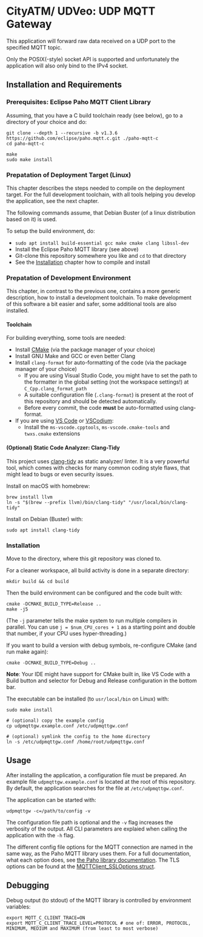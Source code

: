 # CityATM/ UDVeo: UDP MQTT Gateway

This application will forward raw data received on a UDP port to the specified MQTT topic.

Only the POSIX(-style) socket API is supported and unfortunately the application will also only bind to the IPv4 socket.


## Installation and Requirements

### Prerequisites: Eclipse Paho MQTT Client Library
Assuming, that you have a C build toolchain ready (see below), go to a directory of your choice and do:
```shell
git clone --depth 1 --recursive -b v1.3.6 https://github.com/eclipse/paho.mqtt.c.git ./paho-mqtt-c
cd paho-mqtt-c

make
sudo make install
```


### Prepatation of Deployment Target (Linux)
This chapter describes the steps needed to compile on the deployment target.
For the full development toolchain, with all tools helping you develop the application, see the next chapter.

The following commands assume, that Debian Buster (of a linux distribution based on it) is used.

To setup the build environment, do:
- `sudo apt install build-essential gcc make cmake clang libssl-dev`
- Install the Eclipse Paho MQTT library (see above)
- Git-clone this repository somewhere you like and `cd` to that directory
- See the [Installation](#installation) chapter how to compile and install


### Prepatation of Development Environment
This chapter, in contrast to the previous one, contains a more generic description, how to install a development toolchain.
To make development of this software a bit easier and safer, some additional tools are also installed.

#### Toolchain
For building everything, some tools are needed:
- Install [CMake](https://cmake.org/) (via the package manager of your choice)
- Install GNU Make and GCC or even better Clang
- Install `clang-format` for auto-formatting of the code (via the package manager of your choice)
  * If you are using Visual Studio Code, you might have to set the path to the formatter in the global setting (not the workspace settings!) at `C_Cpp.clang_format_path`
  * A suitable configuration file (`.clang-format`) is present at the root of this repository and should be detected automatically.
  * Before every commit, the code **must** be auto-formatted using clang-format.
- If you are using [VS Code](https://code.visualstudio.com/) or [VSCodium](https://vscodium.com/):
  * Install the `ms-vscode.cpptools`, `ms-vscode.cmake-tools` and `twxs.cmake` extensions


#### (Optional) Static Code Analyzer: Clang-Tidy
This project uses [clang-tidy](https://clang.llvm.org/extra/clang-tidy/index.html) as static analyzer/ linter.
It is a very powerful tool, which comes with checks for many common coding style flaws, that might lead to bugs or even security issues.

Install on macOS with homebrew:
```shell
brew install llvm
ln -s "$(brew --prefix llvm)/bin/clang-tidy" "/usr/local/bin/clang-tidy"
```

Install on Debian (Buster) with:
```shell
sudo apt install clang-tidy
```


### Installation
Move to the directory, where this git repository was cloned to.

For a cleaner workspace, all build activity is done in a separate directory:
```shell
mkdir build && cd build
```

Then the build environment can be configured and the code built with:
```shell
cmake -DCMAKE_BUILD_TYPE=Release ..
make -j5
```
(The `-j` parameter tells the make system to run multiple compilers in parallel. You can use `j = $num_CPU_cores + 1` as a starting point and double that number, if your CPU uses hyper-threading.)

If you want to build a version with debug symbols, re-configure CMake (and run make again):
```shell
cmake -DCMAKE_BUILD_TYPE=Debug ..
```
**Note**: Your IDE might have support for CMake built in, like VS Code with a Build button and selector for Debug and Release configuration in the bottom bar.

The executable can be installed (to `usr/local/bin` on Linux) with:
```shell
sudo make install

# (optional) copy the example config
cp udpmqttgw.example.conf /etc/udpmqttgw.conf

# (optional) symlink the config to the home directory
ln -s /etc/udpmqttgw.conf /home/root/udpmqttgw.conf
```




## Usage
After installing the application, a configuration file must be prepared.
An example file `udpmqttgw.example.conf` is located at the root of this repository.
By default, the application searches for the file at `/etc/udpmqttgw.conf`.

The application can be started with:
```shell
udpmqttgw -c=/path/to/config -v
```

The configuration file path is optional and the `-v` flag increases the verbosity of the output.
All CLI parameters are explaied when calling the application with the `-h` flag.

The different config file options for the MQTT connection are named in the same way, as the Paho MQTT library uses them.
For a full documentation, what each option does, see [the Paho library documentation](https://www.eclipse.org/paho/files/mqttdoc/MQTTClient/html/struct_m_q_t_t_client__connect_options.html).
The TLS options can be found at the [MQTTClient_SSLOptions struct](https://www.eclipse.org/paho/files/mqttdoc/MQTTClient/html/struct_m_q_t_t_client___s_s_l_options.html).



## Debugging
Debug output (to stdout) of the MQTT library is controlled by environment variables:
```shell
export MQTT_C_CLIENT_TRACE=ON
export MQTT_C_CLIENT_TRACE_LEVEL=PROTOCOL # one of: ERROR, PROTOCOL, MINIMUM, MEDIUM and MAXIMUM (from least to most verbose)
```
